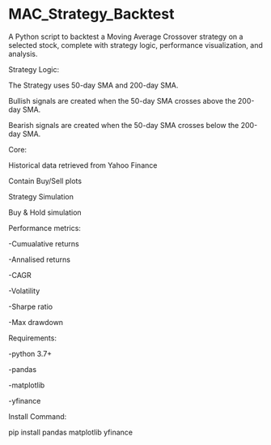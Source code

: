 # MAC_Strategy_Backtest

A Python script to backtest a Moving Average Crossover strategy on a selected stock, complete with strategy logic, performance visualization, and analysis.


Strategy Logic:

The Strategy uses 50-day SMA and 200-day SMA. 

Bullish signals are created when the 50-day SMA crosses above the 200-day SMA.

Bearish signals are created when the 50-day SMA crosses below the 200-day SMA.

Core:

Historical data retrieved from Yahoo Finance

Contain Buy/Sell plots

Strategy Simulation 

Buy & Hold simulation

Performance metrics:

-Cumualative returns

-Annalised returns

-CAGR

-Volatility

-Sharpe ratio

-Max drawdown

Requirements:

-python 3.7+

-pandas

-matplotlib

-yfinance

Install Command:

pip install pandas matplotlib yfinance
